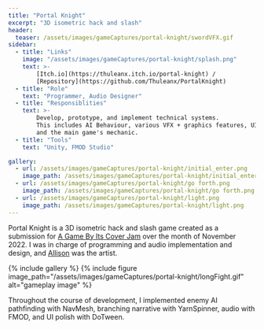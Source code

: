 ```yaml
---
title: "Portal Knight"
excerpt: "3D isometric hack and slash"
header:
  teaser: /assets/images/gameCaptures/portal-knight/swordVFX.gif
sidebar:
  - title: "Links"
    image: "/assets/images/gameCaptures/portal-knight/splash.png"
    text: >-
        [Itch.io](https://thuleanx.itch.io/portal-knight) /
        [Repository](https://github.com/Thuleanx/PortalKnight)
  - title: "Role"
    text: "Programmer, Audio Designer"
  - title: "Responsiblities"
    text: >-
        Develop, prototype, and implement technical systems.
        This includes AI Behaviour, various VFX + graphics features, UI polish, sound integration, 
        and the main game's mechanic.
  - title: "Tools"
    text: "Unity, FMOD Studio"

gallery:
  - url: /assets/images/gameCaptures/portal-knight/initial_enter.png
    image_path: /assets/images/gameCaptures/portal-knight/initial_enter.png
  - url: /assets/images/gameCaptures/portal-knight/go forth.png
    image_path: /assets/images/gameCaptures/portal-knight/go forth.png
  - url: /assets/images/gameCaptures/portal-knight/light.png
    image_path: /assets/images/gameCaptures/portal-knight/light.png
---
```

  <!-- overlay_color: "#000" -->
  <!-- overlay_filter: "0.1" -->
  <!-- overlay_image: /assets/images/gameCaptures/portal-knight/bannerv5.png -->

Portal Knight is a 3D isometric hack and slash game created as a submission for 
[A Game By Its Cover Jam](https://itch.io/jam/a-game-by-its-cover-2022/entries) 
over the month of November 2022. 
I was in charge of programming and audio implementation and design, and 
[Allison](https://allisonkyeh.com/) was the artist.

{% include gallery %}
{% include figure image_path="/assets/images/gameCaptures/portal-knight/longFight.gif" alt="gameplay image" %}

Throughout the course of development, I implemented enemy AI pathfinding with NavMesh, 
branching narrative with YarnSpinner, audio with FMOD, and UI polish with DoTween.


